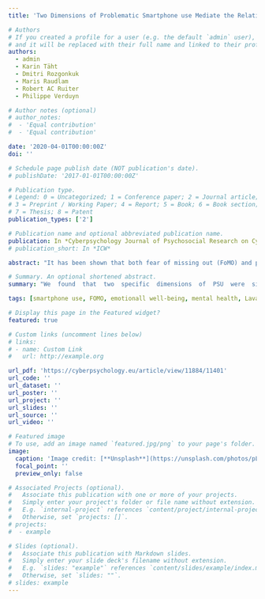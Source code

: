 ```yaml
---
title: 'Two Dimensions of Problematic Smartphone use Mediate the Relationship Between Fear of Missing out and Emotional Well-Being'

# Authors
# If you created a profile for a user (e.g. the default `admin` user), write the username (folder name) here
# and it will be replaced with their full name and linked to their profile.
authors:
  - admin
  - Karin Täht
  - Dmitri Rozgonkuk
  - Maris Raudlam
  - Robert AC Ruiter
  - Philippe Verduyn

# Author notes (optional)
# author_notes:
#  - 'Equal contribution'
#  - 'Equal contribution'

date: '2020-04-01T00:00:00Z'
doi: ''

# Schedule page publish date (NOT publication's date).
# publishDate: '2017-01-01T00:00:00Z'

# Publication type.
# Legend: 0 = Uncategorized; 1 = Conference paper; 2 = Journal article;
# 3 = Preprint / Working Paper; 4 = Report; 5 = Book; 6 = Book section;
# 7 = Thesis; 8 = Patent
publication_types: ['2']

# Publication name and optional abbreviated publication name.
publication: In *Cyberpsychology Journal of Psychosocial Research on Cyberspace*
# publication_short: In *ICW*

abstract: "It has been shown that both fear of missing out (FoMO) and problematic (i.e., excessive) smartphone use (PSU) are negatively  associated  with  indicators  of  emotional  well-being.  Moreover,  FoMO  has  been  found  to  be  a  key predictor of PSU. This suggests that PSU may mediate the relation between FoMO and decreased emotional well-being but this pathway has never been tested. Moreover, in most studies on PSU, the multidimensional nature of this  construct  has  been  ignored.  The  aim  of  the  present  study  was  to  address  these  gaps  by  directlytesting  the mediating  role  of  (subdimensions  of)  PSU  in  the  association  between  FoMO  and  emotional  well-being.  We conducted  a  cross-sectional  study  with  Estonian  participants  (n=426).  Using  a  simple  mediation  analysis,  we found that PSU partially mediated the relationship between FoMO and decreased emotional well-being. Using a parallel  mediation  analysis,  we  found  that  two  specific  dimensions  of  PSU  were  significant  mediators  of  the relationship  between  FoMO  and  decreased  emotional  well-being:  Cyberspace-oriented  Relations  and  Physical Symptoms. This suggests that the negative relationship between FoMO and decreased emotional well-being is due to FoMO stimulating (a) online relationships at the cost of offline interactions and (b) Physical symptoms associated with  excessive  smartphone  use.  Overall,  this  study  provides  a  fine-grained  analysis  of  the  relationship  between FoMO, PSU and emotional well-being."

# Summary. An optional shortened abstract.
summary: "We  found  that  two  specific  dimensions  of  PSU  were  significant  mediators  of  the relationship  between  FoMO  and  decreased  emotional  well-being:  Cyberspace-oriented  Relations  and  Physical Symptoms. This suggests that the negative relationship between FoMO and decreased emotional well-being is due to FoMO stimulating (a) online relationships at the cost of offline interactions and (b) Physical symptoms associated with  excessive  smartphone  use."

tags: [smartphone use, FOMO, emotionall well-being, mental health, Lavaan] 

# Display this page in the Featured widget?
featured: true

# Custom links (uncomment lines below)
# links:
# - name: Custom Link
#   url: http://example.org

url_pdf: 'https://cyberpsychology.eu/article/view/11884/11401'
url_code: ''
url_dataset: ''
url_poster: ''
url_project: ''
url_slides: ''
url_source: ''
url_video: ''

# Featured image
# To use, add an image named `featured.jpg/png` to your page's folder.
image:
  caption: 'Image credit: [**Unsplash**](https://unsplash.com/photos/pLCdAaMFLTE)'
  focal_point: ''
  preview_only: false

# Associated Projects (optional).
#   Associate this publication with one or more of your projects.
#   Simply enter your project's folder or file name without extension.
#   E.g. `internal-project` references `content/project/internal-project/index.md`.
#   Otherwise, set `projects: []`.
# projects:
#  - example

# Slides (optional).
#   Associate this publication with Markdown slides.
#   Simply enter your slide deck's filename without extension.
#   E.g. `slides: "example"` references `content/slides/example/index.md`.
#   Otherwise, set `slides: ""`.
# slides: example
---
```


